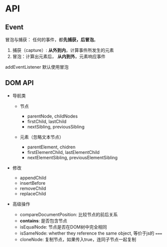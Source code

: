 # API

## Event

冒泡与捕获： 任何的事件，都**先捕获，后冒泡**。

1. 捕获（capture）: **从外到内**，计算事件所发生的元素
2. 冒泡：计算出元素后， **从内到外**，元素响应事件

addEventListener 默认使用冒泡

## DOM API

* 导航类

  * 节点

    * parentNode, childNodes
    * firstChild, lastChild
    * nextSibling, previousSibling

  * 元素（忽略文本节点）
    * parentElement, chidren
    * firstElementChild, lastElementChild
    * nextElementSibling, previousElementSibling

* 修改

  * appendChild
  * insertBefore
  * removeChild
  * replaceChild

* 高级操作

  * compareDocumentPosition: 比较节点的前后关系
  * **contains**: 是否包含节点
  * isEqualNode: 节点是否在DOM树中完全相同
  * isSameNode: whether they reference the same object, 等价于js的 `===`
  * cloneNode: 复制节点，如果传入true，连同子节点一起复制
  